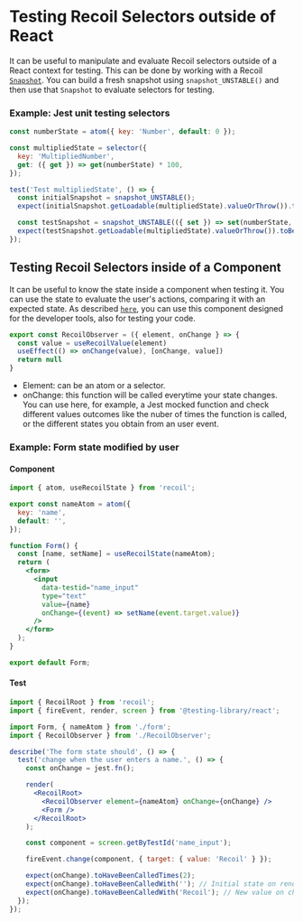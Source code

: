# Testing Recoil Selectors outside of React

It can be useful to manipulate and evaluate Recoil selectors outside of a React context for testing. This can be done by working with a Recoil [`Snapshot`](/docs/api-reference/core/Snapshot). You can build a fresh snapshot using `snapshot_UNSTABLE()` and then use that `Snapshot` to evaluate selectors for testing.

### Example: Jest unit testing selectors

```jsx
const numberState = atom({ key: 'Number', default: 0 });

const multipliedState = selector({
  key: 'MultipliedNumber',
  get: ({ get }) => get(numberState) * 100,
});

test('Test multipliedState', () => {
  const initialSnapshot = snapshot_UNSTABLE();
  expect(initialSnapshot.getLoadable(multipliedState).valueOrThrow()).toBe(0);

  const testSnapshot = snapshot_UNSTABLE(({ set }) => set(numberState, 1));
  expect(testSnapshot.getLoadable(multipliedState).valueOrThrow()).toBe(100);
});
```

## Testing Recoil Selectors inside of a Component

It can be useful to know the state inside a component when testing it. You can use the state to evaluate the user's actions, comparing it with an expected state. As described [`here`](/docs/guides/dev-tools#observing-all-state-changes), you can use this component designed for the developer tools, also for testing your code.

```jsx
export const RecoilObserver = ({ element, onChange } => {
  const value = useRecoilValue(element)
  useEffect(() => onChange(value), [onChange, value])
  return null
}
```

- Element: can be an atom or a selector.
- onChange: this function will be called everytime your state changes. You can use here, for example, a Jest mocked function and check different values outcomes like the nuber of times the function is called, or the different states you obtain from an user event.

### Example: Form state modified by user

#### Component

```jsx
import { atom, useRecoilState } from 'recoil';

export const nameAtom = atom({
  key: 'name',
  default: '',
});

function Form() {
  const [name, setName] = useRecoilState(nameAtom);
  return (
    <form>
      <input
        data-testid="name_input"
        type="text"
        value={name}
        onChange={(event) => setName(event.target.value)}
      />
    </form>
  );
}

export default Form;
```

#### Test

```jsx
import { RecoilRoot } from 'recoil';
import { fireEvent, render, screen } from '@testing-library/react';

import Form, { nameAtom } from './form';
import { RecoilObserver } from './RecoilObserver';

describe('The form state should', () => {
  test('change when the user enters a name.', () => {
    const onChange = jest.fn();

    render(
      <RecoilRoot>
        <RecoilObserver element={nameAtom} onChange={onChange} />
        <Form />
      </RecoilRoot>
    );

    const component = screen.getByTestId('name_input');

    fireEvent.change(component, { target: { value: 'Recoil' } });

    expect(onChange).toHaveBeenCalledTimes(2);
    expect(onChange).toHaveBeenCalledWith(''); // Initial state on render.
    expect(onChange).toHaveBeenCalledWith('Recoil'); // New value on change.
  });
});
```

